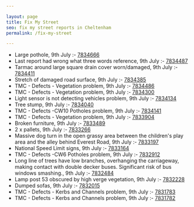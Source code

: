 ```yaml
---

layout: page
title: Fix My Street
seo: fix my street reports in Cheltenham
permalink: /fix-my-street

---
```


<!-- fix_marker starts -->

- Large pothole, 9th July :- [7834666](https://www.fixmystreet.com/report/7834666)
- Last report had wrong what three words reference, 9th July :- [7834487](https://www.fixmystreet.com/report/7834487)
- Tarmac around large square drain cover worn/damaged, 9th July :- [7834411](https://www.fixmystreet.com/report/7834411)
- Stretch of damaged road surface, 9th July :- [7834385](https://www.fixmystreet.com/report/7834385)
- TMC - Defects - Vegetation problem, 9th July :- [7834486](https://www.fixmystreet.com/report/7834486)
- TMC - Defects - Vegetation problem, 9th July :- [7834300](https://www.fixmystreet.com/report/7834300)
- Light sensor is not detecting vehicles problem, 9th July :- [7834134](https://www.fixmystreet.com/report/7834134)
- Tree stump, 9th July :- [7834040](https://www.fixmystreet.com/report/7834040)
- TMC - Defects -CW10 Potholes problem, 9th July :- [7834141](https://www.fixmystreet.com/report/7834141)
- TMC - Defects - Vegetation problem, 9th July :- [7833904](https://www.fixmystreet.com/report/7833904)
- Broken furniture, 9th July :- [7833489](https://www.fixmystreet.com/report/7833489)
- 2 x pallets, 9th July :- [7833266](https://www.fixmystreet.com/report/7833266)
- Massive dog turn in the open grassy area between the children's play area and the alley behind Everest Road, 9th July :- [7833197](https://www.fixmystreet.com/report/7833197)
- National Speed Limit signs, 9th July :- [7833164](https://www.fixmystreet.com/report/7833164)
- TMC - Defects -CW6 Potholes  problem, 9th July :- [7832912](https://www.fixmystreet.com/report/7832912)
- Long line of trees have low branches, overhanging the carriageway, making contact with double decker buses. Significant risk of bus windows smashing., 9th July :- [7832484](https://www.fixmystreet.com/report/7832484)
- Lamp post 53 obscured by high verge vegetation, 9th July :- [7832228](https://www.fixmystreet.com/report/7832228)
- Dumped sofas, 9th July :- [7832015](https://www.fixmystreet.com/report/7832015)
- TMC - Defects - Kerbs and Channels problem, 9th July :- [7831783](https://www.fixmystreet.com/report/7831783)
- TMC - Defects - Kerbs and Channels problem, 9th July :- [7831782](https://www.fixmystreet.com/report/7831782)

<!-- fix_marker ends -->
